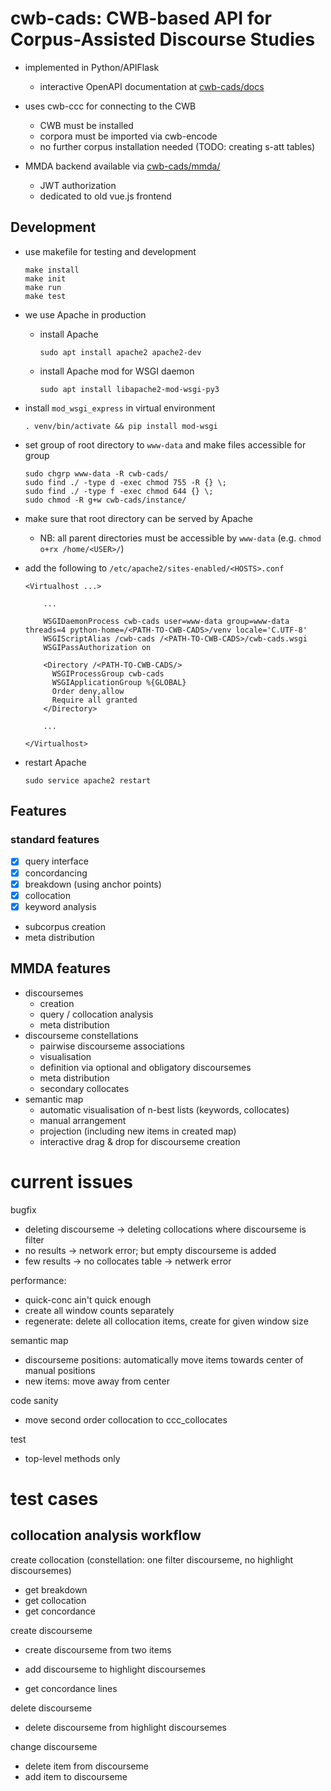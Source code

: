 # cwb-cads: CWB-based API for Corpus-Assisted Discourse Studies 

- implemented in Python/APIFlask
  + interactive OpenAPI documentation at [cwb-cads/docs](https://corpora.linguistik.uni-erlangen.de/cwb-cads/docs)

- uses cwb-ccc for connecting to the CWB
  + CWB must be installed
  + corpora must be imported via cwb-encode
  + no further corpus installation needed (TODO: creating s-att tables)

- MMDA backend available via [cwb-cads/mmda/](https://corpora.linguistik.uni-erlangen.de/cwb-cads/mmda/)
  + JWT authorization
  + dedicated to old vue.js frontend

## Development

- use makefile for testing and development
  ```
  make install
  make init
  make run
  make test
  ```

- we use Apache in production

  + install Apache
    ```
    sudo apt install apache2 apache2-dev
    ```
  + install Apache mod for WSGI daemon
    ```
    sudo apt install libapache2-mod-wsgi-py3
    ```

- install `mod_wsgi_express` in virtual environment
  ```
  . venv/bin/activate && pip install mod-wsgi
  ```

- set group of root directory to `www-data` and make files accessible for group
  ```
  sudo chgrp www-data -R cwb-cads/
  sudo find ./ -type d -exec chmod 755 -R {} \;
  sudo find ./ -type f -exec chmod 644 {} \;
  sudo chmod -R g+w cwb-cads/instance/
  ```

- make sure that root directory can be served by Apache
  + NB: all parent directories must be accessible by `www-data` (e.g. `chmod o+rx /home/<USER>/`)

- add the following to `/etc/apache2/sites-enabled/<HOSTS>.conf`
  ```apacheconf
  <Virtualhost ...>
  
	  ...
	  
	  WSGIDaemonProcess cwb-cads user=www-data group=www-data threads=4 python-home=/<PATH-TO-CWB-CADS>/venv locale='C.UTF-8'
	  WSGIScriptAlias /cwb-cads /<PATH-TO-CWB-CADS>/cwb-cads.wsgi
	  WSGIPassAuthorization on
	  
	  <Directory /<PATH-TO-CWB-CADS/>
		WSGIProcessGroup cwb-cads
		WSGIApplicationGroup %{GLOBAL}
		Order deny,allow
		Require all granted
	  </Directory>
	
	  ...
	  
  </Virtualhost>
  ```
  
- restart Apache
  ```
  sudo service apache2 restart
  ```

## Features

### standard features
- [x] query interface
- [x] concordancing
- [x] breakdown (using anchor points)
- [x] collocation
- [x] keyword analysis
- subcorpus creation
- meta distribution


## MMDA features
- discoursemes
  + creation 
  + query / collocation analysis
  + meta distribution
- discourseme constellations
  + pairwise discourseme associations
  + visualisation
  + definition via optional and obligatory discoursemes
  + meta distribution
  + secondary collocates
- semantic map
  + automatic visualisation of n-best lists (keywords, collocates)
  + manual arrangement
  + projection (including new items in created map)
  + interactive drag & drop for discourseme creation

# current issues

bugfix
- deleting discourseme → deleting collocations where discourseme is filter
- no results → network error; but empty discourseme is added
- few results → no collocates table → netwerk error

performance:
- quick-conc ain't quick enough
- create all window counts separately
- regenerate: delete all collocation items, create for given window size

semantic map
- discourseme positions: automatically move items towards center of manual positions
- new items: move away from center

code sanity
- move second order collocation to ccc_collocates

test
- top-level methods only

# test cases

## collocation analysis workflow

create collocation (constellation: one filter discourseme, no highlight discoursemes)

- get breakdown
- get collocation
- get concordance

create discourseme

- create discourseme from two items
- add discourseme to highlight discoursemes

- get concordance lines

delete discourseme

- delete discourseme from highlight discoursemes

change discourseme

- delete item from discourseme
- add item to discourseme
